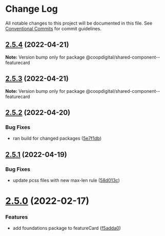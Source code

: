 # Change Log

All notable changes to this project will be documented in this file.
See [Conventional Commits](https://conventionalcommits.org) for commit guidelines.

## [2.5.4](https://github.com/coopdigital/coop-frontend/compare/@coopdigital/shared-component--featurecard@2.5.3...@coopdigital/shared-component--featurecard@2.5.4) (2022-04-21)

**Note:** Version bump only for package @coopdigital/shared-component--featurecard





## [2.5.3](https://github.com/coopdigital/coop-frontend/compare/@coopdigital/shared-component--featurecard@2.5.2...@coopdigital/shared-component--featurecard@2.5.3) (2022-04-21)

**Note:** Version bump only for package @coopdigital/shared-component--featurecard





## [2.5.2](https://github.com/coopdigital/coop-frontend/compare/@coopdigital/shared-component--featurecard@2.5.1...@coopdigital/shared-component--featurecard@2.5.2) (2022-04-20)


### Bug Fixes

* ran build for changed packages ([5e7f1db](https://github.com/coopdigital/coop-frontend/commit/5e7f1dbdf38ca13b8233b81f72d3725b8a47d834))





## [2.5.1](https://github.com/coopdigital/coop-frontend/compare/@coopdigital/shared-component--featurecard@2.5.0...@coopdigital/shared-component--featurecard@2.5.1) (2022-04-19)


### Bug Fixes

* update pcss files with new max-len rule ([58d013c](https://github.com/coopdigital/coop-frontend/commit/58d013c58111ff07521b792b0538bca2690efc74))





# [2.5.0](https://github.com/coopdigital/coop-frontend/compare/@coopdigital/shared-component--featurecard@2.4.8...@coopdigital/shared-component--featurecard@2.5.0) (2022-02-17)


### Features

* add foundations package to featureCard ([f5adda0](https://github.com/coopdigital/coop-frontend/commit/f5adda0cfcc04cd65c76c06063d4ab3a0e71fbdb))
